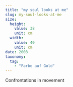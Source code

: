 ```yaml
---
title: "my soul looks at me"
slug: my-soul-looks-at-me
size:
  height:
    value: 38
    unit: cm
  width:
    value: 40
    unit: cm
date: 2003
taxonomy:
  tag:
    - "Farbe auf Gold"
---
```


Confrontations in movement

